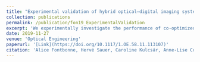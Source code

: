 ```yaml
---
title: "Experimental validation of hybrid optical–digital imaging system for extended depth-of-field based on co-optimized binary phase masks"
collection: publications
permalink: /publication/fon19_ExperimentalValidation
excerpt: 'We experimentally investigate the performance of co-optimized hybrid optical–digital imaging systems based on binary phase masks and digital deconvolution for extended depth-of-field (DoF) under narrow-band illumination hypothesis. These systems are numerically optimized by assuming a simple generic imaging model. Using images of DoF targets and real scenes, we experimentally demonstrate that in practice, they actually reach the DoF range for which they have been optimized. Moreover, they are shown to be robust against small mask manufacturing errors and residual spherical aberration in the optical system. These results demonstrate that the optical/digital optimization protocol based on generic imaging model can be safely used to design DoF-enhanced imaging systems aimed at real-world applications.'
date: 2019-11-27
venue: 'Optical Engineering'
paperurl: '[Link](https://doi.org/10.1117/1.OE.58.11.113107)'
citation: 'Alice Fontbonne, Hervé Sauer, Caroline Kulcsár, Anne-Lise Coutrot, François Goudail, "Experimental validation of hybrid optical–digital imaging system for extended depth-of-field based on co-optimized binary phase masks," Opt. Eng. 58(11) 113107 (27 November 2019)'
---
```

